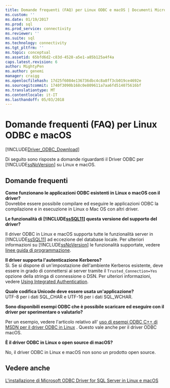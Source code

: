 ```yaml
---
title: Domande frequenti (FAQ) per Linux ODBC e macOS | Documenti Microsoft
ms.custom: ''
ms.date: 01/19/2017
ms.prod: sql
ms.prod_service: connectivity
ms.reviewer: ''
ms.suite: sql
ms.technology: connectivity
ms.tgt_pltfrm: ''
ms.topic: conceptual
ms.assetid: 65bfd6d2-c83d-4528-a5e1-a85b125a4f4a
caps.latest.revision: 6
author: MightyPen
ms.author: genemi
manager: craigg
ms.openlocfilehash: 17d25f6084e136736dbc4c8a8ff3cb019ce4692e
ms.sourcegitcommit: 1740f3090b168c0e809611a7aa6fd514075616bf
ms.translationtype: MT
ms.contentlocale: it-IT
ms.lasthandoff: 05/03/2018
---
```

# <a name="frequently-asked-questions-faq-for-odbc-linux-and-macos"></a>Domande frequenti (FAQ) per Linux ODBC e macOS
[!INCLUDE[Driver_ODBC_Download](../../../includes/driver_odbc_download.md)]

Di seguito sono risposte a domande riguardanti il Driver ODBC per [!INCLUDE[ssNoVersion](../../../includes/ssnoversion_md.md)] su Linux e macOS.
  
## <a name="frequently-asked-questions"></a>Domande frequenti

**Come funzionano le applicazioni ODBC esistenti in Linux o macOS con il driver?**  
Dovrebbe essere possibile compilare ed eseguire le applicazioni ODBC la compilazione e in esecuzione in Linux o Mac OS con altri driver. 
  
**Le funzionalità di [!INCLUDE[ssSQL11](../../../includes/sssql11_md.md)] questa versione del supporto del driver?**

Il driver ODBC in Linux e macOS supporta tutte le funzionalità server in [!INCLUDE[ssSQL11](../../../includes/sssql11_md.md)] ad eccezione del database locale. Per ulteriori informazioni su [!INCLUDE[ssNoVersion](../../../includes/ssnoversion_md.md)] le funzionalità supportate, vedere [linee guida di programmazione](../../../connect/odbc/linux-mac/programming-guidelines.md).  
  
**Il driver supporta l'autenticazione Kerberos?**  
Sì. Se si dispone di un'impostazione dell'ambiente Kerberos esistente, deve essere in grado di connettersi ai server tramite il `Trusted_Connection=Yes` opzione della stringa di connessione o DSN. Per ulteriori informazioni, vedere [Using Integrated Authentication](../../../connect/odbc/linux-mac/using-integrated-authentication.md).  
  
**Quale codifica Unicode deve essere usata un'applicazione?**  
UTF-8 per i dati SQL_CHAR e UTF-16 per i dati SQL_WCHAR.  

**Sono disponibili esempi ODBC che è possibile scaricare ed eseguire con il driver per sperimentare o valutarlo?**

Per un esempio, vedere l'articolo relativo all' [uso di esempi ODBC C++ di MSDN per il driver ODBC in Linux](http://blogs.msdn.com/b/sqlblog/archive/2012/01/26/use-existing-msdn-c-odbc-samples-for-microsoft-linux-odbc-driver.aspx) . Questo vale anche per il driver ODBC macOS. 

**È il driver ODBC in Linux o open source di macOS?**

No, il driver ODBC in Linux e macOS non sono un prodotto open source.  

## <a name="see-also"></a>Vedere anche
[L'installazione di Microsoft ODBC Driver for SQL Server in Linux e macOS](../../../connect/odbc/linux-mac/installing-the-microsoft-odbc-driver-for-sql-server.md)
